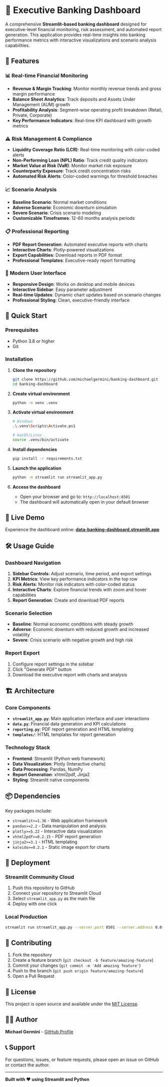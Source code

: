 # 🏦 Executive Banking Dashboard

A comprehensive **Streamlit-based banking dashboard** designed for executive-level financial monitoring, risk assessment, and automated report generation. This application provides real-time insights into banking performance metrics with interactive visualizations and scenario analysis capabilities.

## 🌟 Features

### 📊 **Real-time Financial Monitoring**
- **Revenue & Margin Tracking**: Monitor monthly revenue trends and gross margin performance
- **Balance Sheet Analytics**: Track deposits and Assets Under Management (AUM) growth
- **Profitability Analysis**: Segment-wise operating profit breakdown (Retail, Private, Corporate)
- **Key Performance Indicators**: Real-time KPI dashboard with growth metrics

### ⚠️ **Risk Management & Compliance**
- **Liquidity Coverage Ratio (LCR)**: Real-time monitoring with color-coded alerts
- **Non-Performing Loan (NPL) Ratio**: Track credit quality indicators
- **Market Value at Risk (VaR)**: Monitor market risk exposure
- **Counterparty Exposure**: Track credit concentration risks
- **Automated Risk Alerts**: Color-coded warnings for threshold breaches

### 📈 **Scenario Analysis**
- **Baseline Scenario**: Normal market conditions
- **Adverse Scenario**: Economic downturn simulation
- **Severe Scenario**: Crisis scenario modeling
- **Customizable Timeframes**: 12-60 months analysis periods

### 📋 **Professional Reporting**
- **PDF Report Generation**: Automated executive reports with charts
- **Interactive Charts**: Plotly-powered visualizations
- **Export Capabilities**: Download reports in PDF format
- **Professional Templates**: Executive-ready report formatting

### 🎨 **Modern User Interface**
- **Responsive Design**: Works on desktop and mobile devices
- **Interactive Sidebar**: Easy parameter adjustment
- **Real-time Updates**: Dynamic chart updates based on scenario changes
- **Professional Styling**: Clean, executive-friendly interface

## 🚀 Quick Start

### Prerequisites
- Python 3.8 or higher
- Git

### Installation

1. **Clone the repository**
   ```bash
   git clone https://github.com/michaelgermini/banking-dashboard.git
   cd banking-dashboard
   ```

2. **Create virtual environment**
   ```bash
   python -m venv .venv
   ```

3. **Activate virtual environment**
   ```bash
   # Windows
   .\.venv\Scripts\Activate.ps1
   
   # macOS/Linux
   source .venv/bin/activate
   ```

4. **Install dependencies**
   ```bash
   pip install -r requirements.txt
   ```

5. **Launch the application**
   ```bash
   python -m streamlit run streamlit_app.py
   ```

6. **Access the dashboard**
   - Open your browser and go to: `http://localhost:8501`
   - The dashboard will automatically open in your default browser

## 📱 Live Demo

Experience the dashboard online: **[data-banking-dashboard.streamlit.app](https://data-banking-dashboard.streamlit.app/)**

## 🛠️ Usage Guide

### Dashboard Navigation
1. **Sidebar Controls**: Adjust scenario, time period, and export settings
2. **KPI Metrics**: View key performance indicators in the top row
3. **Risk Alerts**: Monitor risk indicators with color-coded status
4. **Interactive Charts**: Explore financial trends with zoom and hover capabilities
5. **Report Generation**: Create and download PDF reports

### Scenario Selection
- **Baseline**: Normal economic conditions with steady growth
- **Adverse**: Economic downturn with reduced growth and increased volatility
- **Severe**: Crisis scenario with negative growth and high risk

### Report Export
1. Configure report settings in the sidebar
2. Click "Generate PDF" button
3. Download the executive report with charts and analysis

## 🏗️ Architecture

### Core Components
- **`streamlit_app.py`**: Main application interface and user interactions
- **`data.py`**: Financial data generation and KPI calculations
- **`reporting.py`**: PDF report generation and HTML templating
- **`templates/`**: HTML templates for report generation

### Technology Stack
- **Frontend**: Streamlit (Python web framework)
- **Data Visualization**: Plotly (Interactive charts)
- **Data Processing**: Pandas, NumPy
- **Report Generation**: xhtml2pdf, Jinja2
- **Styling**: Streamlit native components

## 📦 Dependencies

Key packages include:
- `streamlit>=1.36` - Web application framework
- `pandas>=2.2` - Data manipulation and analysis
- `plotly>=5.22` - Interactive data visualization
- `xhtml2pdf>=0.2.15` - PDF report generation
- `jinja2>=3.1` - HTML templating
- `kaleido>=0.2.1` - Static image export for charts

## 🚀 Deployment

### Streamlit Community Cloud
1. Push this repository to GitHub
2. Connect your repository to Streamlit Cloud
3. Select `streamlit_app.py` as the main file
4. Deploy with one click

### Local Production
```bash
streamlit run streamlit_app.py --server.port 8501 --server.address 0.0.0.0
```

## 🤝 Contributing

1. Fork the repository
2. Create a feature branch (`git checkout -b feature/amazing-feature`)
3. Commit your changes (`git commit -m 'Add amazing feature'`)
4. Push to the branch (`git push origin feature/amazing-feature`)
5. Open a Pull Request

## 📄 License

This project is open source and available under the [MIT License](LICENSE).

## 👨‍💻 Author

**Michael Germini** - [GitHub Profile](https://github.com/michaelgermini)

## 📞 Support

For questions, issues, or feature requests, please open an issue on GitHub or contact the author.

---

**Built with ❤️ using Streamlit and Python**

